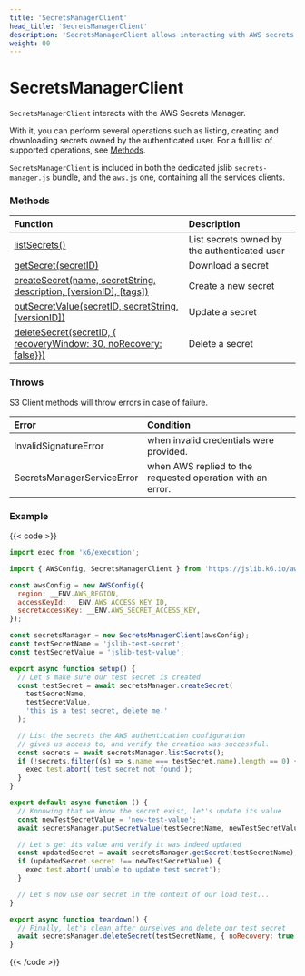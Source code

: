 ```yaml
---
title: 'SecretsManagerClient'
head_title: 'SecretsManagerClient'
description: 'SecretsManagerClient allows interacting with AWS secrets stored in Secrets Manager'
weight: 00
---
```


# SecretsManagerClient

`SecretsManagerClient` interacts with the AWS Secrets Manager.

With it, you can perform several operations such as listing, creating and downloading secrets owned by the authenticated user. For a full list of supported operations, see [Methods](#methods).

`SecretsManagerClient` is included in both the dedicated jslib `secrets-manager.js` bundle, and the `aws.js` one, containing all the services clients.

### Methods

| Function                                                                                                                                                                  | Description                                  |
| :------------------------------------------------------------------------------------------------------------------------------------------------------------------------ | :------------------------------------------- |
| [listSecrets()](https://grafana.com/docs/k6/<K6_VERSION>/javascript-api/jslib/aws/secretsmanagerclient/listsecrets)                                                       | List secrets owned by the authenticated user |
| [getSecret(secretID)](https://grafana.com/docs/k6/<K6_VERSION>/javascript-api/jslib/aws/secretsmanagerclient/getsecret)                                                   | Download a secret                            |
| [createSecret(name, secretString, description, [versionID], [tags])](https://grafana.com/docs/k6/<K6_VERSION>/javascript-api/jslib/aws/secretsmanagerclient/createsecret) | Create a new secret                          |
| [putSecretValue(secretID, secretString, [versionID])](https://grafana.com/docs/k6/<K6_VERSION>/javascript-api/jslib/aws/secretsmanagerclient/putsecretvalue)              | Update a secret                              |
| [deleteSecret(secretID, { recoveryWindow: 30, noRecovery: false}})](https://grafana.com/docs/k6/<K6_VERSION>/javascript-api/jslib/aws/secretsmanagerclient/deletesecret)  | Delete a secret                              |

### Throws

S3 Client methods will throw errors in case of failure.

| Error                      | Condition                                                  |
| :------------------------- | :--------------------------------------------------------- |
| InvalidSignatureError      | when invalid credentials were provided.                    |
| SecretsManagerServiceError | when AWS replied to the requested operation with an error. |

### Example

{{< code >}}

```javascript
import exec from 'k6/execution';

import { AWSConfig, SecretsManagerClient } from 'https://jslib.k6.io/aws/0.11.0/secrets-manager.js';

const awsConfig = new AWSConfig({
  region: __ENV.AWS_REGION,
  accessKeyId: __ENV.AWS_ACCESS_KEY_ID,
  secretAccessKey: __ENV.AWS_SECRET_ACCESS_KEY,
});

const secretsManager = new SecretsManagerClient(awsConfig);
const testSecretName = 'jslib-test-secret';
const testSecretValue = 'jslib-test-value';

export async function setup() {
  // Let's make sure our test secret is created
  const testSecret = await secretsManager.createSecret(
    testSecretName,
    testSecretValue,
    'this is a test secret, delete me.'
  );

  // List the secrets the AWS authentication configuration
  // gives us access to, and verify the creation was successful.
  const secrets = await secretsManager.listSecrets();
  if (!secrets.filter((s) => s.name === testSecret.name).length == 0) {
    exec.test.abort('test secret not found');
  }
}

export default async function () {
  // Knnowing that we know the secret exist, let's update its value
  const newTestSecretValue = 'new-test-value';
  await secretsManager.putSecretValue(testSecretName, newTestSecretValue);

  // Let's get its value and verify it was indeed updated
  const updatedSecret = await secretsManager.getSecret(testSecretName);
  if (updatedSecret.secret !== newTestSecretValue) {
    exec.test.abort('unable to update test secret');
  }

  // Let's now use our secret in the context of our load test...
}

export async function teardown() {
  // Finally, let's clean after ourselves and delete our test secret
  await secretsManager.deleteSecret(testSecretName, { noRecovery: true });
}
```

{{< /code >}}
